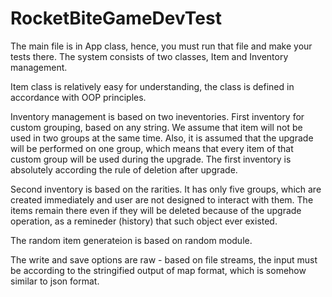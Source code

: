 # RocketBiteGameDevTest

The main file is in App class, hence, you must run that file and make your tests there.
The system consists of two classes, Item and Inventory management.

Item class is relatively easy for understanding, the class is defined in accordance with OOP principles.

Inventory management is based on two ineventories.
First inventory for custom grouping, based on any string. We assume that item will not be used in two groups at the same time. Also, it is assumed that the upgrade will be performed on one group, which means that every item of that custom group will be used during the upgrade. The first inventory is absolutely according the rule of deletion after upgrade.

Second inventory is based on the rarities. It has only five groups, which are created immediately and user are not designed to interact with them.
The items remain there even if they will be deleted because of the upgrade operation, as a remineder (history) that such object ever existed.

The random item generateion is based on random module.

The write and save options are raw - based on file streams, the input must be according to the stringified output of map format, which is somehow similar to json format.
